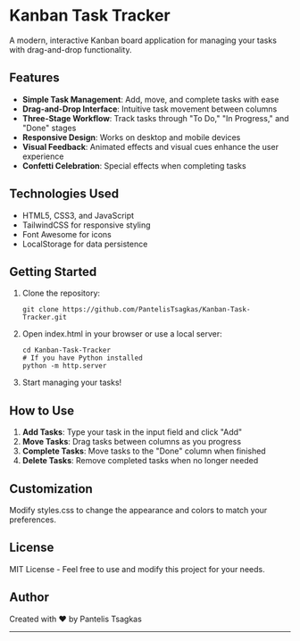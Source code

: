 # Kanban Task Tracker

A modern, interactive Kanban board application for managing your tasks with drag-and-drop functionality.

## Features

- **Simple Task Management**: Add, move, and complete tasks with ease
- **Drag-and-Drop Interface**: Intuitive task movement between columns
- **Three-Stage Workflow**: Track tasks through "To Do," "In Progress," and "Done" stages
- **Responsive Design**: Works on desktop and mobile devices
- **Visual Feedback**: Animated effects and visual cues enhance the user experience
- **Confetti Celebration**: Special effects when completing tasks

## Technologies Used

- HTML5, CSS3, and JavaScript
- TailwindCSS for responsive styling
- Font Awesome for icons
- LocalStorage for data persistence

## Getting Started

1. Clone the repository:
   ```
   git clone https://github.com/PantelisTsagkas/Kanban-Task-Tracker.git
   ```

2. Open index.html in your browser or use a local server:
   ```
   cd Kanban-Task-Tracker
   # If you have Python installed
   python -m http.server
   ```

3. Start managing your tasks!

## How to Use

1. **Add Tasks**: Type your task in the input field and click "Add"
2. **Move Tasks**: Drag tasks between columns as you progress
3. **Complete Tasks**: Move tasks to the "Done" column when finished
4. **Delete Tasks**: Remove completed tasks when no longer needed

## Customization

Modify styles.css to change the appearance and colors to match your preferences.

## License

MIT License - Feel free to use and modify this project for your needs.

## Author

Created with ❤️ by Pantelis Tsagkas

---
